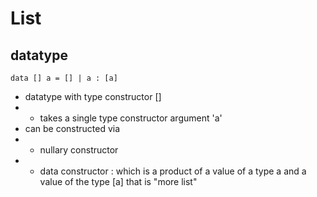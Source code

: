 # List

## datatype
    data [] a = [] | a : [a]

- datatype with type constructor []
- - takes a single type constructor argument 'a'
- can be constructed via
- - nullary constructor
- - data constructor : which is a product of a value of a type a and a value of the type [a] that is "more list"
